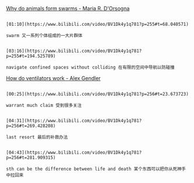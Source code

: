 [Why do animals form swarms - Maria R. D'Orsogna](https://www.bilibili.com/video/BV1Dk4y1q781?p=255)

```ad-note

[01:10](https://www.bilibili.com/video/BV1Dk4y1q781?p=255#t=68.040571)

swarm 又一系列个体组成的一大片群体
```

```ad-note

[03:16](https://www.bilibili.com/video/BV1Dk4y1q781?p=255#t=194.525789)

navigate confined spaces without colliding 在有限的空间中导航以防碰撞
```

[How do ventilators work - Alex Gendler](https://www.bilibili.com/video/BV1Dk4y1q781?p=256)

```ad-note

[00:25](https://www.bilibili.com/video/BV1Dk4y1q781?p=256#t=23.673723)

warrant much claim 受到很多关注
```

```ad-note

[04:31](https://www.bilibili.com/video/BV1Dk4y1q781?p=256#t=269.428208)

last resort 最后的补救办法
```

```ad-note

[04:43](https://www.bilibili.com/video/BV1Dk4y1q781?p=256#t=281.909315)

sth can be the difference between life and death 某个东西可以把你从死神手中拉回来
```